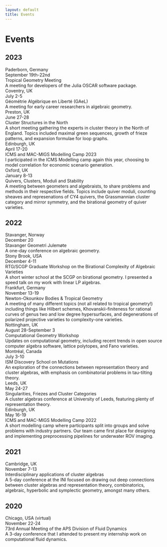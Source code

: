 ```yaml
---
layout: default
title: Events
---
```


# Events

## 2023
 <div class="event-container">  
    <div class="event-location">Paderborn, Germany</div>
    <div class="event-date">September 19th-22nd</div>
    <div class="event-title">Tropical Geometry Meeting</div>
    <div class="event-description">A meeting for developers of the Julia OSCAR software package.</div>
</div>

 <div class="event-container">  
    <div class="event-location">Coventry, UK</div>
    <div class="event-date">July 2-5</div>
    <div class="event-title">Géométrie Algébrique en Liberté (GAeL)</div>
    <div class="event-description">A meeting for early career researchers in algebraic geometry.</div>
</div>

 <div class="event-container">  
    <div class="event-location">Preston, UK</div>
    <div class="event-date">June 27-28</div>
    <div class="event-title">Cluster Structures in the North</div>
    <div class="event-description">A short meeting gathering the experts in cluster theory in the North of England. Topics included maximal green sequences, growth of frieze patterns, and expansion formulae for loop graphs.</div>
</div>

 <div class="event-container">  
    <div class="event-location">Edinburgh, UK</div>
    <div class="event-date">April 17-20</div>
    <div class="event-title">ICMS and MAC-MIGS Modelling Camp 2023</div>
    <div class="event-description">I participated in the ICMS Modelling camp again this year, choosing to model correlation for economic scenario generation.</div>
</div>

 <div class="event-container">  
    <div class="event-location">Oxford, UK</div>
    <div class="event-date">January 8-13</div>
    <div class="event-title">Quivers, Clusters, Moduli and Stability</div>
    <div class="event-description">A meeting between geometers and algebraists, to share problems and methods in their respective fields. Topics include quiver moduli, counting sheaves and represenations of CY4 quivers, the Grassmannian cluster category and mirror symmetry, and the birational geometry of quiver varieties.</div>
</div>

## 2022

 <div class="event-container">  
    <div class="event-location">Stavanger, Norway</div>
    <div class="event-date">December 20</div>
    <div class="event-title">Stavanger Geometri Julemøte</div>
    <div class="event-description">A one-day conference on algebraic geometry.</div>
</div>

 <div class="event-container">  
    <div class="event-location">Stony Brook, USA</div>
    <div class="event-date">December 4-11</div>
    <div class="event-title">RTG/SCGP Graduate Workshop on the Birational Complexity of Algebraic Varieties</div>
    <div class="event-description">A short winter school at the SCGP on birational geometry. I presented a speed talk on my work with linear LP algebras.</div>
</div>

 <div class="event-container">  
    <div class="event-location">Frankfurt, Germany</div>
    <div class="event-date">November 13-19</div>
    <div class="event-title">Newton-Okounkov Bodies & Tropical Geometry</div>
    <div class="event-description">A meeting of many different topics (not all related to tropical geometry!) including things like Hilbert schemes, Khovanskii-finiteness for rational curves of genus two and low degree hypersurfaces, and degenerations of polarized projective varieties to complexity-one varieties.</div>
</div>

 <div class="event-container">  
    <div class="event-location">Nottingham, UK</div>
    <div class="event-date">August 28-September 3</div>
    <div class="event-title">Computational Geometry Workshop</div>
    <div class="event-description">Updates on computational geometry, including recent trends in open source computer algebra software, lattice polytopes, and Fano varieties.</div>
</div>

 <div class="event-container">  
    <div class="event-location">Montréal, Canada</div>
    <div class="event-date">July 3-10</div>
    <div class="event-title">ISM Discovery School on Mutations</div>
    <div class="event-description">An exploration of the connections between representation theory and cluster algebras, with emphasis on combinatorial problems in tau-tilting theory.</div>
</div>

 <div class="event-container">  
    <div class="event-location">Leeds, UK</div>
    <div class="event-date">May 24-27</div>
    <div class="event-title">Singularities, Friezes and Cluster Categories</div>
    <div class="event-description">A cluster algebras conference at University of Leeds, featuring plenty of representation theory.</div>
</div>

 <div class="event-container">  
    <div class="event-location">Edinburgh, UK</div>
    <div class="event-date">May 16-19</div>
    <div class="event-title">ICMS and MAC-MIGS Modelling Camp 2022</div>
    <div class="event-description">A short modelling camp where participants split into groups and solve problems with industry partners. Our team came first place for designing and implementing preprocessing pipelines for underwater ROV imaging.</div>
</div>


## 2021

 <div class="event-container">  
    <div class="event-location">Cambridge, UK</div>
    <div class="event-date">November 7-13</div>
    <div class="event-title">Interdisciplinary applications of cluster algebras</div>
    <div class="event-description">A 5-day conference at the INI focused on drawing out deep connections between cluster algebras and representation theory, combinatorics, algebraic, hyperbolic and symplectic geometry, amongst many others.</div>
</div>

## 2020

<div class="event-container">  
    <div class="event-location">Chicago, USA (virtual)</div>
    <div class="event-date">November 22-24</div>
    <div class="event-title">73rd Annual Meeting of the APS Division of Fluid Dynamics</div>
    <div class="event-description">A 3-day conference that I attended to present my internship work on computational fluid dynamics.</div>
</div>